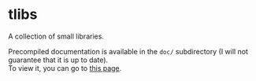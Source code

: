 # tlibs
A collection of small libraries.

Precompiled documentation is available in the `doc/` subdirectory
(I will not guarantee that it is up to date).\
To view it, you can go to [this page](https://t0mstone.github.io/tlibs/).